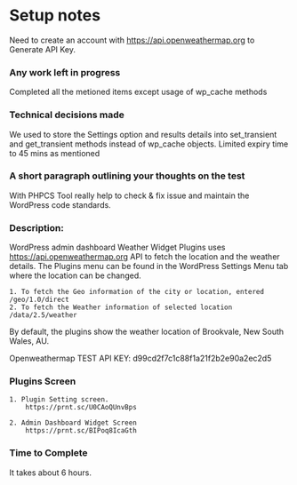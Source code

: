 # Setup notes #

Need to create an account with https://api.openweathermap.org to Generate API Key.


### Any work left in progress ###

Completed all the metioned items except usage of wp_cache methods


### Technical decisions made ###

We used to store the Settings option and results details into set_transient and get_transient methods instead of wp_cache objects. Limited expiry time to 45 mins as mentioned


### A short paragraph outlining your thoughts on the test ###

With PHPCS Tool really help to check & fix issue and maintain the WordPress code standards.

### Description: ###

WordPress admin dashboard Weather Widget Plugins uses https://api.openweathermap.org API to fetch the location and the weather details. The Plugins menu can be found in the WordPress Settings Menu tab where the location can be changed.

	1. To fetch the Geo information of the city or location, entered /geo/1.0/direct 
	2. To fetch the Weather information of selected location /data/2.5/weather	
	
By default, the plugins show the weather location of Brookvale, New South Wales, AU.

Openweathermap TEST API KEY: d99cd2f7c1c88f1a21f2b2e90a2ec2d5

### Plugins Screen ###

	1. Plugin Setting screen.
		https://prnt.sc/U0CAoQUnvBps
		
	2. Admin Dashboard Widget Screen
		https://prnt.sc/BIPoq8IcaGth	
	

### Time to Complete ###
It takes about 6 hours.
